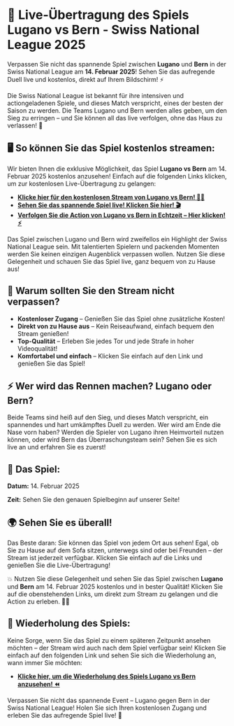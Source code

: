 # 🎉 Live-Übertragung des Spiels Lugano vs Bern - Swiss National League 2025

Verpassen Sie nicht das spannende Spiel zwischen **Lugano** und **Bern** in der Swiss National League am **14. Februar 2025**! Sehen Sie das aufregende Duell live und kostenlos, direkt auf Ihrem Bildschirm! ⚡

Die Swiss National League ist bekannt für ihre intensiven und actiongeladenen Spiele, und dieses Match verspricht, eines der besten der Saison zu werden. Die Teams Lugano und Bern werden alles geben, um den Sieg zu erringen – und Sie können all das live verfolgen, ohne das Haus zu verlassen! 🏒

## 🖥️ So können Sie das Spiel kostenlos streamen:

Wir bieten Ihnen die exklusive Möglichkeit, das Spiel **Lugano vs Bern** am 14. Februar 2025 kostenlos anzusehen! Einfach auf die folgenden Links klicken, um zur kostenlosen Live-Übertragung zu gelangen:

- [**Klicke hier für den kostenlosen Stream von Lugano vs Bern! 🏒🎥**](https://tinyurl.com/livestreamfreeo?st=Lugano+vs+Bern&si=ghc)
- [**Sehen Sie das spannende Spiel live! Klicken Sie hier! 🎬**](https://tinyurl.com/livestreamfreeo?st=Lugano+vs+Bern&si=ghc)
- [**Verfolgen Sie die Action von Lugano vs Bern in Echtzeit – Hier klicken! ⚡**](https://tinyurl.com/livestreamfreeo?st=Lugano+vs+Bern&si=ghc)

Das Spiel zwischen Lugano und Bern wird zweifellos ein Highlight der Swiss National League sein. Mit talentierten Spielern und packenden Momenten werden Sie keinen einzigen Augenblick verpassen wollen. Nutzen Sie diese Gelegenheit und schauen Sie das Spiel live, ganz bequem von zu Hause aus!

## 🔴 Warum sollten Sie den Stream nicht verpassen?

- **Kostenloser Zugang** – Genießen Sie das Spiel ohne zusätzliche Kosten!
- **Direkt von zu Hause aus** – Kein Reiseaufwand, einfach bequem den Stream genießen!
- **Top-Qualität** – Erleben Sie jedes Tor und jede Strafe in hoher Videoqualität!
- **Komfortabel und einfach** – Klicken Sie einfach auf den Link und genießen Sie das Spiel!

## ⚡ Wer wird das Rennen machen? Lugano oder Bern?

Beide Teams sind heiß auf den Sieg, und dieses Match verspricht, ein spannendes und hart umkämpftes Duell zu werden. Wer wird am Ende die Nase vorn haben? Werden die Spieler von Lugano ihren Heimvorteil nutzen können, oder wird Bern das Überraschungsteam sein? Sehen Sie es sich live an und erfahren Sie es zuerst!

## 📅 Das Spiel:

**Datum:** 14. Februar 2025

**Zeit:** Sehen Sie den genauen Spielbeginn auf unserer Seite!

## 🌍 Sehen Sie es überall!

Das Beste daran: Sie können das Spiel von jedem Ort aus sehen! Egal, ob Sie zu Hause auf dem Sofa sitzen, unterwegs sind oder bei Freunden – der Stream ist jederzeit verfügbar. Klicken Sie einfach auf die Links und genießen Sie die Live-Übertragung!

💥 Nutzen Sie diese Gelegenheit und sehen Sie das Spiel zwischen **Lugano** und **Bern** am 14. Februar 2025 kostenlos und in bester Qualität! Klicken Sie auf die obenstehenden Links, um direkt zum Stream zu gelangen und die Action zu erleben. 🏒🎉

## 🎯 Wiederholung des Spiels:

Keine Sorge, wenn Sie das Spiel zu einem späteren Zeitpunkt ansehen möchten – der Stream wird auch nach dem Spiel verfügbar sein! Klicken Sie einfach auf den folgenden Link und sehen Sie sich die Wiederholung an, wann immer Sie möchten:

- [**Klicke hier, um die Wiederholung des Spiels Lugano vs Bern anzusehen! ⏪**](https://tinyurl.com/livestreamfreeo?st=Lugano+vs+Bern&si=ghc)

Verpassen Sie nicht das spannende Event – Lugano gegen Bern in der Swiss National League! Holen Sie sich Ihren kostenlosen Zugang und erleben Sie das aufregende Spiel live! 🎥
